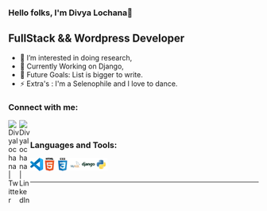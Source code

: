 ### Hello folks,  I'm  Divya Lochana👋   



## FullStack && Wordpress Developer
- 👀 I’m interested in doing research,
- 🌱 Currently Working on Django,
- 🥅 Future Goals: List is bigger to write.
- ⚡ Extra's : I'm a Selenophile and I love to dance.

### Connect with me:


<img align="left" alt="Divyalochana | Twitter" width="22px" src="https://cdn.jsdelivr.net/npm/simple-icons@v3/icons/twitter.svg" />
<img align="left" alt="Divyalochana | LinkedIn" width="22px" src="https://cdn.jsdelivr.net/npm/simple-icons@v3/icons/linkedin.svg" />


<br />

### Languages and Tools:

<img align="left" alt="Visual Studio Code" width="26px" src="https://raw.githubusercontent.com/github/explore/80688e429a7d4ef2fca1e82350fe8e3517d3494d/topics/visual-studio-code/visual-studio-code.png" />
<img align="left" alt="HTML5" width="26px" src="https://raw.githubusercontent.com/github/explore/80688e429a7d4ef2fca1e82350fe8e3517d3494d/topics/html/html.png" />
<img align="left" alt="CSS3" width="26px" src="https://raw.githubusercontent.com/github/explore/80688e429a7d4ef2fca1e82350fe8e3517d3494d/topics/css/css.png" />
<img align="left" alt="MySQL" width="26px" src="https://raw.githubusercontent.com/github/explore/80688e429a7d4ef2fca1e82350fe8e3517d3494d/topics/mysql/mysql.png" />
<img align="left" alt="Django" width="26px" src="https://raw.githubusercontent.com/github/explore/80688e429a7d4ef2fca1e82350fe8e3517d3494d/topics/django/django.png" />
<img align="left" alt="Python" width="26px" src="https://raw.githubusercontent.com/github/explore/80688e429a7d4ef2fca1e82350fe8e3517d3494d/topics/python/python.png" />


<br />
<br />

---

